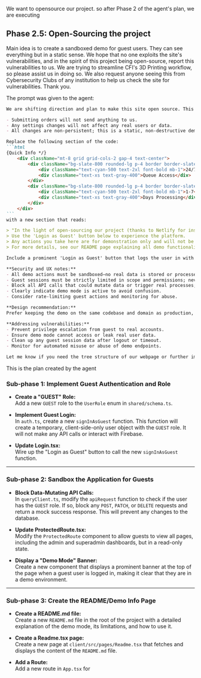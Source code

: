 We want to opensource our project. so after Phase 2 of the agent's plan, we are executing 
## Phase 2.5: Open-Sourcing the project
Main idea is to create a sandboxed demo for guest users. They can see everything but in a static sense. We hope that no one exploits the site's vulnerabilities, and in the spirit of this project being open-source, report this vulnerabilities to us. We are trying to streamline CFI's 3D Printing workflow, so please assist us in doing so. We also request anyone seeing this from Cybersecurity Clubs of any institution to help us check the site for vulnerabilities. Thank you.

The prompt was given to the agent:
````markdown
We are shifting direction and plan to make this site open source. This does not mean print orders are available to everyone—instead, your task is to create a demo version of the website for guest users. In this demo mode:

- Submitting orders will not send anything to us.
- Any settings changes will not affect any real users or data.
- All changes are non-persistent; this is a static, non-destructive demo.

Replace the following section of the code:
```html
{Quick Info */}
    <div className="mt-8 grid grid-cols-2 gap-4 text-center">
        <div className="bg-slate-800 rounded-lg p-4 border border-slate-700">
            <div className="text-cyan-500 text-2xl font-bold mb-1">24/7</div>
            <div className="text-xs text-gray-400">Queue Access</div>
        </div>
        <div className="bg-slate-800 rounded-lg p-4 border border-slate-700">
            <div className="text-cyan-500 text-2xl font-bold mb-1">1-7</div>
            <div className="text-xs text-gray-400">Days Processing</div>
        </div>
    </div>
```
with a new section that reads:

> "In the light of open-sourcing our project (thanks to Netlify for inspiring and supporting open source), we are offering a demo version of our site.  
> Use the 'Login as Guest' button below to experience the platform.  
> Any actions you take here are for demonstration only and will not be saved or processed.  
> For more details, see our README page explaining all demo functionalities."

Include a prominent 'Login as Guest' button that logs the user in with guest permissions, and a link to a README/demo info page.

**Security and UX notes:**
- All demo actions must be sandboxed—no real data is stored or processed.
- Guest sessions must be strictly limited in scope and permissions; never expose admin or sensitive features.
- Block all API calls that could mutate data or trigger real processes; mock responses as needed.
- Clearly indicate demo mode is active to avoid confusion.
- Consider rate-limiting guest actions and monitoring for abuse.

**Design recommendation:**  
Prefer keeping the demo on the same codebase and domain as production, but restrict guest permissions so no real actions can be taken. This ensures the demo accurately reflects the real product while maintaining security and ease of maintenance. If you want extra isolation, you can deploy the demo at a separate subdomain, but permission-based restriction is usually sufficient.

**Addressing vulnerabilities:**  
- Prevent privilege escalation from guest to real accounts.
- Ensure demo mode cannot access or leak real user data.
- Clean up any guest session data after logout or timeout.
- Monitor for automated misuse or abuse of demo endpoints.

Let me know if you need the tree structure of our webpage or further implementation details.


````

This is the plan created by the agent

### Sub-phase 1: Implement Guest Authentication and Role

- **Create a "GUEST" Role:**  
  Add a new `GUEST` role to the `UserRole` enum in `shared/schema.ts`.

- **Implement Guest Login:**  
  In `auth.ts`, create a new `signInAsGuest` function. This function will create a temporary, client-side-only user object with the `GUEST` role. It will not make any API calls or interact with Firebase.

- **Update Login.tsx:**  
  Wire up the "Login as Guest" button to call the new `signInAsGuest` function.

---

### Sub-phase 2: Sandbox the Application for Guests

- **Block Data-Mutating API Calls:**  
  In `queryClient.ts`, modify the `apiRequest` function to check if the user has the `GUEST` role. If so, block any `POST`, `PATCH`, or `DELETE` requests and return a mock success response. This will prevent any changes to the database.

- **Update ProtectedRoute.tsx:**  
  Modify the `ProtectedRoute` component to allow guests to view all pages, including the admin and superadmin dashboards, but in a read-only state.

- **Display a "Demo Mode" Banner:**  
  Create a new component that displays a prominent banner at the top of the page when a guest user is logged in, making it clear that they are in a demo environment.

---

### Sub-phase 3: Create the README/Demo Info Page

- **Create a README.md file:**  
  Create a new `README.md` file in the root of the project with a detailed explanation of the demo mode, its limitations, and how to use it.

- **Create a Readme.tsx page:**  
  Create a new page at `client/src/pages/Readme.tsx` that fetches and displays the content of the `README.md` file.

- **Add a Route:**  
  Add a new route in `App.tsx` for